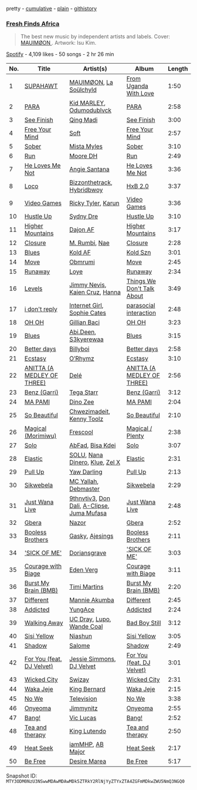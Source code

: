 pretty - [cumulative](/playlists/cumulative/37i9dQZF1DX5C8ObEZ48JQ.md) - [plain](/playlists/plain/37i9dQZF1DX5C8ObEZ48JQ) - [githistory](https://github.githistory.xyz/mackorone/spotify-playlist-archive/blob/main/playlists/plain/37i9dQZF1DX5C8ObEZ48JQ)

### [Fresh Finds Africa ](https://open.spotify.com/playlist/37i9dQZF1DX5C8ObEZ48JQ)

> The best new music by independent artists and labels\. Cover:  <a href="https://open.spotify.com/artist/6YrLXeCHt4gjrGx6cLCd4b?si=Y7EFW38yR4u9fvaM0NXOyg"> MAUIMØON </a>\. Artwork: Isu Kim.

[Spotify](https://open.spotify.com/user/spotify) - 4,109 likes - 50 songs - 2 hr 26 min

| No. | Title | Artist(s) | Album | Length |
|---|---|---|---|---|
| 1 | [SUPAHAWT](https://open.spotify.com/track/4ir8C4oqZRrLHlC6VQ3mTF) | [MAUIMØON](https://open.spotify.com/artist/6YrLXeCHt4gjrGx6cLCd4b), [La Soülchyld](https://open.spotify.com/artist/22kR1CajfNQ3ZmPcjKATyV) | [From Uganda With Love](https://open.spotify.com/album/11kGKF5IyOqwrg9Dpp7NzL) | 1:50 |
| 2 | [PARA](https://open.spotify.com/track/5O1GLRH88wNbCzLYKFwHK3) | [Kid MARLEY](https://open.spotify.com/artist/2WwYHrjL0qClKU9T7JXwjg), [Odumodublvck](https://open.spotify.com/artist/3LOm0AZjpwVQebvkyanjDy) | [PARA](https://open.spotify.com/album/5lIW4ZVGLazp4s7E43EPuc) | 2:58 |
| 3 | [See Finish](https://open.spotify.com/track/5ydzXyCRG9AUq9w8pIf0Uc) | [Qing Madi](https://open.spotify.com/artist/0ZvsEkINadmEV4qzS4ollh) | [See Finish](https://open.spotify.com/album/2f3gCbx2qefdq823voOXuh) | 3:00 |
| 4 | [Free Your Mind](https://open.spotify.com/track/2yllhmitljxZR6RDvNY1W2) | [Soft](https://open.spotify.com/artist/2tC1YC22Zneuun3b6Ceq5U) | [Free Your Mind](https://open.spotify.com/album/5wD6lpl2wMYTXFFRoDLl8R) | 2:57 |
| 5 | [Sober](https://open.spotify.com/track/5WWCPyBdotlvmFJKPUYLHj) | [Mista Myles](https://open.spotify.com/artist/7uAAmJ1aG1pf41H00sFpec) | [Sober](https://open.spotify.com/album/130bB4Dvs8u7rfjJsMrPYi) | 3:10 |
| 6 | [Run](https://open.spotify.com/track/06kJ2OCmock2wz7R1vyoSC) | [Moore DH](https://open.spotify.com/artist/0A6nupehADd4QZAD0ngoXb) | [Run](https://open.spotify.com/album/6sUuJLWrG5IrN7UUcZEdIk) | 2:49 |
| 7 | [He Loves Me Not](https://open.spotify.com/track/4ZTuDnidPobzCqcQVTCitb) | [Angie Santana](https://open.spotify.com/artist/3gh6VwtLkdkaWCPUV4L6yT) | [He Loves Me Not](https://open.spotify.com/album/0s0c3mwr9wz3KKcrYOzSeu) | 3:36 |
| 8 | [Loco](https://open.spotify.com/track/21UyMsjEnokcBYDEQXqQx5) | [Bizzonthetrack](https://open.spotify.com/artist/7mwUCvs44HG9Bh9yW3NUiG), [Hybridbwoy](https://open.spotify.com/artist/0KMjabb2A30eS2eRTPsq3N) | [HxB 2.0](https://open.spotify.com/album/5TnGEMW5xsPPrHS7qtwLad) | 3:37 |
| 9 | [Video Games](https://open.spotify.com/track/1ImmEy1b7WFuFvQmDNnpbr) | [Ricky Tyler](https://open.spotify.com/artist/6eDg95U7HWOonWTaVdhATA), [Karun](https://open.spotify.com/artist/5RDH4iOoVeMAh0ylr16Obe) | [Video Games](https://open.spotify.com/album/6UNRdmz5jH99djUUpdocEe) | 3:36 |
| 10 | [Hustle Up](https://open.spotify.com/track/7jAwMp9Wy1P9DL27fEke6Q) | [Sydny Dre](https://open.spotify.com/artist/5BAYtd6F7yF4gthwLF7iY3) | [Hustle Up](https://open.spotify.com/album/6dsXotAm8lEoadbdZNb2LC) | 3:10 |
| 11 | [Higher Mountains](https://open.spotify.com/track/2mvkApHbNkRGy6z33rRMzi) | [Dajon AF](https://open.spotify.com/artist/4yN3RB5NqyHi9cSyllXgeS) | [Higher Mountains](https://open.spotify.com/album/0T2UhpspiNpb9ok07NUjeO) | 3:17 |
| 12 | [Closure](https://open.spotify.com/track/2AgQh0XQEYKybUvP9QM3Mf) | [M\. Rumbi](https://open.spotify.com/artist/6ToQowXRJ5GkBPHDECCEoP), [Nae](https://open.spotify.com/artist/2BlQIEUVv6FAUGMCf5aOCJ) | [Closure](https://open.spotify.com/album/71R0HfuCZtkH69OyEyMMU3) | 2:28 |
| 13 | [Blues](https://open.spotify.com/track/6uoyzoymKumUx2oQwHvVd6) | [Kold AF](https://open.spotify.com/artist/30nT1GUVxPdjDFnXpP1wh8) | [Kold Szn](https://open.spotify.com/album/5wpQuIHSrmQR5OkFSuDf9D) | 3:01 |
| 14 | [Move](https://open.spotify.com/track/2yrZPZp445bFHivx2WZYEq) | [Obmrumi](https://open.spotify.com/artist/2tT51ZEbpFZ9ah71Ma9XEW) | [Move](https://open.spotify.com/album/3TMjXAxHbM7NTuo1mSNVDa) | 2:45 |
| 15 | [Runaway](https://open.spotify.com/track/0yk4edOBwpxBADFQq6ROzS) | [Loye](https://open.spotify.com/artist/3jmfHrvYENAqFoXzUyPmeN) | [Runaway](https://open.spotify.com/album/0DjlHEgLu0UN5n4Ko0XZTh) | 2:34 |
| 16 | [Levels](https://open.spotify.com/track/0TalH2EQxBFEOJGNMk8Edm) | [Jimmy Nevis](https://open.spotify.com/artist/5qfN4DJ457Fvmu5z2DwUx3), [Kaien Cruz](https://open.spotify.com/artist/6iyDjhh4mDePK6LPSwlLGE), [Hanna](https://open.spotify.com/artist/0s7581IIWDf3wgPuifQeMB) | [Things We Don't Talk About](https://open.spotify.com/album/6b10CoMCksM7uJYa4zOykU) | 3:49 |
| 17 | [i don't reply](https://open.spotify.com/track/7J6k554GyPu49IPW8kT8uN) | [Internet Girl](https://open.spotify.com/artist/2eVTKG3Z5bbKk2OWMIe3iL), [Sophie Cates](https://open.spotify.com/artist/4xjJOu0MWVWuaDVZOy0Dx2) | [parasocial interaction](https://open.spotify.com/album/0JLDVJ6eOpEg5ToOaFxuO3) | 2:48 |
| 18 | [OH OH](https://open.spotify.com/track/3IKNLvjbfXmr9xaZQmBqPz) | [Gillian Baci](https://open.spotify.com/artist/2wVzSBbiE5VqVrfD2h4IWc) | [OH OH](https://open.spotify.com/album/4qa907HswR0PYRpclwrzs5) | 3:23 |
| 19 | [Blues](https://open.spotify.com/track/6hofzLNwXx1PfubLUaLLKG) | [Abi.Deen](https://open.spotify.com/artist/7jzUnmpVSltSJ99j6gX0Sh), [S3kyerewaa](https://open.spotify.com/artist/11hUTgOvMopsRpP3JzXsub) | [Blues](https://open.spotify.com/album/0Drhz709vGb3KuzToVxDKT) | 3:15 |
| 20 | [Better days](https://open.spotify.com/track/61sCbqXhobgbwnaLGvBW91) | [Billyboi](https://open.spotify.com/artist/6qx9kEpDSaiKyXcFSV2g6t) | [Better days](https://open.spotify.com/album/6Z7AucZAC72czdSv14Vycb) | 2:58 |
| 21 | [Ecstasy](https://open.spotify.com/track/4ny37TMReXtTuAe4LHGLaS) | [O’Rhymz](https://open.spotify.com/artist/5HH8MqsWUbNqfXCLbQz5bm) | [Ecstasy](https://open.spotify.com/album/1T70MQJjt2zrS17htJ7WtX) | 3:10 |
| 22 | [ANITTA \(A MEDLEY OF THREE\)](https://open.spotify.com/track/3to0XXtqS8DV4h7esp18al) | [Delé](https://open.spotify.com/artist/1IwJ0937JaQRSOgfkvP2DR) | [ANITTA \(A MEDLEY OF THREE\)](https://open.spotify.com/album/2J9TEVcBxrq5lw62JW5AAz) | 2:56 |
| 23 | [Benz \(Garri\)](https://open.spotify.com/track/3a9WcZmIjrQUZuqXQexjfQ) | [Tega Starr](https://open.spotify.com/artist/7eMEsvFtjB98DoqU8tzACb) | [Benz \(Garri\)](https://open.spotify.com/album/32VQcY1YlbfTDDtr4LjPE3) | 3:12 |
| 24 | [MA PAMI](https://open.spotify.com/track/2xAwLxGIT2mBMJgkXiuTGA) | [Dino Zee](https://open.spotify.com/artist/5eb8QAL34XTzlGYrafYKXe) | [MA PAMI](https://open.spotify.com/album/09qugEaXZXmD80P2Uuflg8) | 2:04 |
| 25 | [So Beautiful](https://open.spotify.com/track/02AahnmINgt6wogZ4zVPtG) | [Chwezimadeit](https://open.spotify.com/artist/2TquSTWImAEk1CP0ZVeIqm), [Kenny Toolz](https://open.spotify.com/artist/1avUuaEu1SjqjNf3o509qi) | [So Beautiful](https://open.spotify.com/album/1hgMG9GnxameCDEBP874Y7) | 2:10 |
| 26 | [Magical \(Morimiwu\)](https://open.spotify.com/track/5ncTgoyzNX3L5xKI9h4F0y) | [Frescool](https://open.spotify.com/artist/0wo6ysVhhpbTPkn9O7Mwdb) | [Magical / Plenty](https://open.spotify.com/album/75rFtRcXLBeX6RId3ixiFb) | 2:38 |
| 27 | [Solo](https://open.spotify.com/track/30ZIgtp39QxqS4bdnCwQ0I) | [AbFad](https://open.spotify.com/artist/2Ca5oaHoJvbsxKun4mlyZw), [Bisa Kdei](https://open.spotify.com/artist/4AN8jBgYwV1ieMsX1Ntxwc) | [Solo](https://open.spotify.com/album/2Mz5SKy2CwLk7HLH0xNRU3) | 3:07 |
| 28 | [Elastic](https://open.spotify.com/track/5m4cCMBhJYLhWUDh6dmQkp) | [SOLU](https://open.spotify.com/artist/6HLMSqpfFuN2s2AW04nyCt), [Nana Dinero](https://open.spotify.com/artist/7AAizi9ZwavkXbtg7MLeIx), [Klue](https://open.spotify.com/artist/4EtGe6B8EF4QeSK3m8nNNg), [Zel X](https://open.spotify.com/artist/7wvdLJerMHrlCnpVo7zdmt) | [Elastic](https://open.spotify.com/album/1pTw4tFwUjDXXZBCLtQ4aS) | 2:31 |
| 29 | [Pull Up](https://open.spotify.com/track/2wK5qJVUTOkWzjfeTnQI2d) | [Yaw Darling](https://open.spotify.com/artist/5Evs57zwRolR6QHb2qeYwv) | [Pull Up](https://open.spotify.com/album/5fnMktzHv3fIEM5iGNt4w5) | 2:13 |
| 30 | [Sikwebela](https://open.spotify.com/track/4G2CEKgb8m5jKItYAuVeJA) | [MC Yallah](https://open.spotify.com/artist/5JEqaMjU6dwGqFJu2wn5Gg), [Debmaster](https://open.spotify.com/artist/44DI5jAUWYRStA0amIvFRl) | [Sikwebela](https://open.spotify.com/album/08tjyLILd9pe5oWiR1kOXe) | 2:29 |
| 31 | [Just Wana Live](https://open.spotify.com/track/4KvrTUqzgC6U1ABhep2JJY) | [9thnvtiv3](https://open.spotify.com/artist/2iz0ioOmfy3pSjjhhHJ69K), [Don Dali](https://open.spotify.com/artist/0HFCLPeM7uPYf6mgVavzz7), [A\-Clipse](https://open.spotify.com/artist/0XI7j7EgtRE6HI8iDEIJkO), [Juma Mufasa](https://open.spotify.com/artist/1qqHchzlrR4QtN0HW0sDIs) | [Just Wana Live](https://open.spotify.com/album/0GucHYqlUx2g3J3By4CeA0) | 2:48 |
| 32 | [Gbera](https://open.spotify.com/track/79Giw533miGMleuvJXJTEz) | [Nazor](https://open.spotify.com/artist/1pMZHbcop7a9ICn43b7Vcz) | [Gbera](https://open.spotify.com/album/7BP0zqcyYP0r3OtaRdABVT) | 2:52 |
| 33 | [Booless Brothers](https://open.spotify.com/track/7gTgdhChd3dH93Ej8Qr8c5) | [Gasky](https://open.spotify.com/artist/5EyDiELo7F136IKRoicaB2), [Ajesings](https://open.spotify.com/artist/0ZWskTAdA6A0Y83znKqSDF) | [Booless Brothers](https://open.spotify.com/album/7lJsrNjkX9ObNZ7fQ4IEFD) | 2:11 |
| 34 | ['SICK OF ME'](https://open.spotify.com/track/0cxRi1yED0g27YCoPrIy4V) | [Doriansgrave](https://open.spotify.com/artist/5RRQuowK6aqG04i8ik6nDW) | ['SICK OF ME'](https://open.spotify.com/album/7FD0sbrbulH4FYPPa7JHh0) | 3:03 |
| 35 | [Courage with Biage](https://open.spotify.com/track/3drRee5ge2p82tgabSmQPh) | [Eden Verg](https://open.spotify.com/artist/5nj1o05wXnBNmg81VfwItB) | [Courage with Biage](https://open.spotify.com/album/1yUgqzuX6IAXHcWEH0UIoX) | 3:11 |
| 36 | [Burst My Brain \(BMB\)](https://open.spotify.com/track/2JIGmaJbJ8GPXAsFs2EcBc) | [Timi Martins](https://open.spotify.com/artist/0eQrfPUjzTCTeDfZ7dca4I) | [Burst My Brain \(BMB\)](https://open.spotify.com/album/4E0RABL9yWzbDn0aHAx9Aj) | 2:20 |
| 37 | [Different](https://open.spotify.com/track/3YcIAsz6xTKKB7SZQou8ir) | [Mannie Akumba](https://open.spotify.com/artist/1oaUtMDoug6KaEaMub4onR) | [Different](https://open.spotify.com/album/7KRW48neWRDWQ1wdFdYlkX) | 2:45 |
| 38 | [Addicted](https://open.spotify.com/track/0sBGPSNKWP1a8DUHbgkGeS) | [YungAce](https://open.spotify.com/artist/2wyVEXXTxGKgx6fZYReUzO) | [Addicted](https://open.spotify.com/album/7kKLblSvwgfS78ZSir4pUo) | 2:24 |
| 39 | [Walking Away](https://open.spotify.com/track/13KyvwN7nd8c9aqfgsh9co) | [UC Dray](https://open.spotify.com/artist/3bPlJjaqKSgvpka6JbumuP), [Lupo](https://open.spotify.com/artist/22HWq5tUvVLTUORQLxlXMf), [Wande Coal](https://open.spotify.com/artist/1fYVmAFB7sC7eDoF3mJXla) | [Bad Boy Still](https://open.spotify.com/album/0LQusxf0LY9ntzYm8xMEH3) | 3:12 |
| 40 | [Sisi Yellow](https://open.spotify.com/track/3RIwfMCsUiigA7EmSxibeH) | [Niashun](https://open.spotify.com/artist/7uII4FtDGyzJTTXQHZTpsz) | [Sisi Yellow](https://open.spotify.com/album/47fjTDBv9tf0bcQCDAyEUm) | 3:05 |
| 41 | [Shadow](https://open.spotify.com/track/3nRNBZWIeLWfXKvuLuyiWl) | [Salome](https://open.spotify.com/artist/5DxbeMKmMhAE6j80lDhUxq) | [Shadow](https://open.spotify.com/album/2cJLHEoYe1o1NkeexIWMRS) | 2:49 |
| 42 | [For You \(feat\. DJ Velvet\)](https://open.spotify.com/track/7Dos7f7TriEoTgcHedg9re) | [Jessie Simmons](https://open.spotify.com/artist/6QKvVOWolBf5CzQCzdnmYA), [DJ Velvet](https://open.spotify.com/artist/1YsVwwF3K9quqTp3YT0Wkf) | [For You \(feat\. DJ Velvet\)](https://open.spotify.com/album/6RKtEfs938OOefzOAZCKxd) | 3:01 |
| 43 | [Wicked City](https://open.spotify.com/track/7m3ENcp0gz3FXZ6eVApM5f) | [Swizay](https://open.spotify.com/artist/09r28l9wuFV346fMTLTnJA) | [Wicked City](https://open.spotify.com/album/1GtCYGqIbMDBMA6Q5xB5aI) | 2:31 |
| 44 | [Waka Jeje](https://open.spotify.com/track/6iv7P2qwg7KKkh1TUwfpzA) | [King Bernard](https://open.spotify.com/artist/2hwdOICSjVk5rFlywipXjk) | [Waka Jeje](https://open.spotify.com/album/29kR48E3vkpYZDYMKJlEWt) | 2:15 |
| 45 | [No We](https://open.spotify.com/track/5KLeG9kB4SUqafgoI9Twc3) | [Television](https://open.spotify.com/artist/1GSGf6ony1hg3S7saFkj8z) | [No We](https://open.spotify.com/album/1nt4OsMBL6CaoZNuc185RZ) | 3:38 |
| 46 | [Onyeoma](https://open.spotify.com/track/0xPqCE5qxaUkGCYNtzJkqx) | [Jimmynitz](https://open.spotify.com/artist/2ffXKmhOJzPxtKhfoMEtvL) | [Onyeoma](https://open.spotify.com/album/5TV0nA85FDfWdW0k2T1ADu) | 2:55 |
| 47 | [Bang!](https://open.spotify.com/track/3FI60G6RkpX2CjZRweoKi5) | [Vic Lucas](https://open.spotify.com/artist/5XJm3bzY74v1IEmIc6S5jG) | [Bang!](https://open.spotify.com/album/7dRShOodKphERqFXZkW1mA) | 2:52 |
| 48 | [Tea and therapy](https://open.spotify.com/track/79fVSGg8PPcCsquolFwYBJ) | [King Lutendo](https://open.spotify.com/artist/7361yHNXTgVwZBXsbqI0Lu) | [Tea and therapy](https://open.spotify.com/album/3Bhoc3uyZwv5Jqfnhi7pXK) | 2:50 |
| 49 | [Heat Seek](https://open.spotify.com/track/3I6tt9zFcivb58YkeC20qJ) | [iamMHP](https://open.spotify.com/artist/32YFHlE9ibaRW2EJ5BiUgW), [AB Major](https://open.spotify.com/artist/4p7fcJZC4y5cMhOtyB9Y0b) | [Heat Seek](https://open.spotify.com/album/6HUJzsFRbc7R50xXKY35NI) | 2:17 |
| 50 | [Be Free](https://open.spotify.com/track/6jT81iHttW5VwRV317yonX) | [Desire Marea](https://open.spotify.com/artist/7xfBWpNiwO2yteiY68OB6C) | [Be Free](https://open.spotify.com/album/1KA8eKZjMX1tCiY0q4mKTe) | 5:17 |

Snapshot ID: `MTY3ODM0NzU3NSwwMDAwMDAwMDk5ZTRkY2RlNjYyZTYxZTA4ZGFmMDkwZWU5NmQ3NGQ0`
